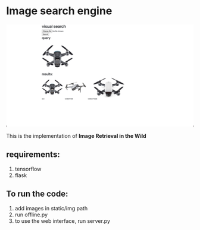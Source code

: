 # Image search engine

![image search](./example/ss.png)

This is the implementation of **Image Retrieval in the Wild**

## requirements:

1. tensorflow
2. flask

## To run the code:

1. add images in static/img path
2. run offline.py
3. to use the web interface, run server.py
